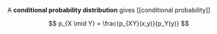 A **conditional probability distribution** gives [[conditional probability]]

$$
p_{X \mid Y} = \frac{p_{XY}(x,y)}{p_Y(y)}
$$